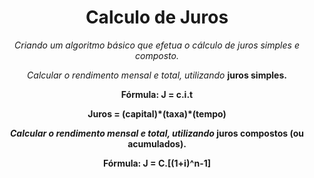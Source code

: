 <h1 align="center">Calculo de Juros</h1>

<p align="center"><i>Criando um algoritmo básico que efetua o cálculo de juros simples e composto.</i></p>

<p align="center"><i>Calcular o rendimento mensal e total, utilizando</i> <b>juros simples.<b></p>
<p align="center"><b>Fórmula: J = c.i.t</b></p>
<p align="center"> Juros = (capital)*(taxa)*(tempo)</p>

<p align="center"><i>Calcular o rendimento mensal e total, utilizando</i> <b>juros compostos (ou acumulados).<b></p>
<p align="center"><b>Fórmula: J = C.[(1+i)^n-1] </b></p>
